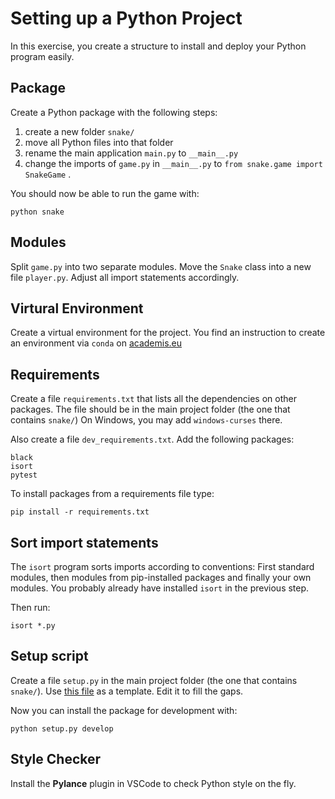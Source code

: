 
# Setting up a Python Project

In this exercise, you create a structure to install and deploy your Python program easily.

## Package

Create a Python package with the following steps:

1. create a new folder `snake/`
2. move all Python files into that folder
3. rename the main application `main.py` to `__main__.py`
4. change the imports of `game.py` in `__main__.py` to `from snake.game import SnakeGame` .

You should now be able to run the game with:

    python snake

## Modules

Split `game.py` into two separate modules. 
Move the `Snake` class into a new file `player.py`.
Adjust all import statements accordingly.

## Virtural Environment

Create a virtual environment for the project.
You find an instruction to create an environment via `conda` on [academis.eu](http://www.academis.eu/software_engineering)

## Requirements

Create a file `requirements.txt` that lists all the dependencies on other packages.
The file should be in the main project folder (the one that contains `snake/`)
On Windows, you may add `windows-curses` there.

Also create a file `dev_requirements.txt`. Add the following packages:

    black
    isort
    pytest

To install packages from a requirements file type:

    pip install -r requirements.txt

## Sort import statements

The `isort` program sorts imports according to conventions:
First standard modules, then modules from pip-installed packages and finally your own modules.
You probably already have installed `isort` in the previous step.

Then run:

    isort *.py

## Setup script

Create a file `setup.py` in the main project folder (the one that contains `snake/`).
Use [this file](setup.py) as a template. Edit it to fill the gaps.

Now you can install the package for development with:

    python setup.py develop


## Style Checker

Install the **Pylance** plugin in VSCode to check Python style on the fly.
